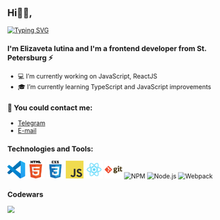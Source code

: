 ## Hi✌🏽,
<a href="https://git.io/typing-svg"><img src="https://readme-typing-svg.demolab.com?font=Fira+Code&pause=1000&width=500&lines=Welcome+to+LizaIutina's+Github+Profile..." alt="Typing SVG" /></a>

### I'm Elizaveta Iutina and I'm a frontend developer from St. Petersburg ⚡ 

- 💻 I’m currently working on JavaScript, ReactJS
- 🎓 I’m currently learning TypeScript and JavaScript improvements

### 💬 You could contact me:
- <a href="https://t.me/lizaiutina" target="blank">Telegram</a> <br>
- <a href="iutinaelizaveta@yandex.ru" target="blank">E-mail</a>

### Technologies and Tools:
<div>
  <img src="https://raw.githubusercontent.com/github/explore/80688e429a7d4ef2fca1e82350fe8e3517d3494d/topics/visual-studio-code/visual-studio-code.png" alt="VS Code" height="40">
 <img src="https://raw.githubusercontent.com/github/explore/80688e429a7d4ef2fca1e82350fe8e3517d3494d/topics/html/html.png" alt="HTML" height="40">
 <img src="https://raw.githubusercontent.com/github/explore/80688e429a7d4ef2fca1e82350fe8e3517d3494d/topics/css/css.png" alt="CSS" height="40" >
 <img src="https://raw.githubusercontent.com/github/explore/80688e429a7d4ef2fca1e82350fe8e3517d3494d/topics/javascript/javascript.png" alt="Javascript" height="40">
 <img src="https://raw.githubusercontent.com/github/explore/80688e429a7d4ef2fca1e82350fe8e3517d3494d/topics/react/react.png" alt="React" height="40">
 <img src="https://raw.githubusercontent.com/github/explore/80688e429a7d4ef2fca1e82350fe8e3517d3494d/topics/git/git.png" alt="git" height="40">
 <img src="https://img2.freepng.ru/20180618/opl/kisspng-npm-node-js-computer-icons-computer-software-insta-5b278c9a4f9274.2530470115293185543259.jpg" alt='NPM' height="40"/>
 <img src="https://polyakovdmitriy.ru/wp-content/uploads/2019/05/nodejs.png.pagespeed.ce_.9zN9M5IW0F.png" alt='Node.js' height="40"/>
 <img src="https://webdevnet.ru/wp-content/uploads/2020/02/pipe-copy.jpg" alt="Webpack" height="40" >
</div>

### Codewars
<img src='https://www.codewars.com/users/rsschool_c58b6bb3066ec1d6/badges/large'>
<!--
**elizavetaiutina/elizavetaiutina** is a ✨ _special_ ✨ repository because its `README.md` (this file) appears on your GitHub profile.

Here are some ideas to get you started:

- 🔭 I’m currently working on ...
- 🌱 I’m currently learning ...
- 👯 I’m looking to collaborate on ...
- 🤔 I’m looking for help with ...
- 💬 Ask me about ...
- 📫 How to reach me: ...
- 😄 Pronouns: ...
- ⚡ Fun fact: ...
-->

